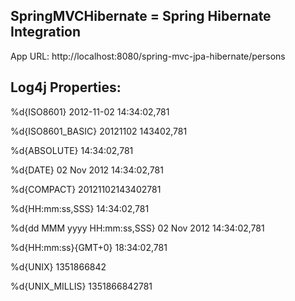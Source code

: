 SpringMVCHibernate = Spring Hibernate Integration
--------------------

App URL: http://localhost:8080/spring-mvc-jpa-hibernate/persons


Log4j Properties:
---------------
%d{ISO8601}                   2012-11-02 14:34:02,781

%d{ISO8601_BASIC}             20121102 143402,781

%d{ABSOLUTE}                  14:34:02,781

%d{DATE}                      02 Nov 2012 14:34:02,781

%d{COMPACT}                   20121102143402781

%d{HH:mm:ss,SSS}              14:34:02,781

%d{dd MMM yyyy HH:mm:ss,SSS}  02 Nov 2012 14:34:02,781

%d{HH:mm:ss}{GMT+0}           18:34:02,781

%d{UNIX}                      1351866842

%d{UNIX_MILLIS}               1351866842781